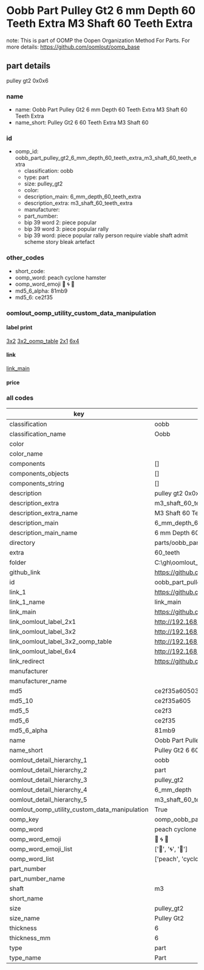 # Oobb Part Pulley Gt2 6 mm Depth 60 Teeth Extra M3 Shaft 60 Teeth Extra  

note: This is part of OOMP the Oopen Organization Method For Parts. For more details: https://github.com/oomlout/oomp_base

##  part details
  



pulley gt2 0x0x6



### name
* name: Oobb Part Pulley Gt2 6 mm Depth 60 Teeth Extra M3 Shaft 60 Teeth Extra
* name_short: Pulley Gt2 6 60 Teeth Extra M3 Shaft 60
### id
* oomp_id: oobb_part_pulley_gt2_6_mm_depth_60_teeth_extra_m3_shaft_60_teeth_extra
  * classification: oobb
  * type: part
  * size: pulley_gt2
  * color: 
  * description_main: 6_mm_depth_60_teeth_extra
  * description_extra: m3_shaft_60_teeth_extra
  * manufacturer: 
  * part_number: 
  * bip 39 word 2: piece popular
  * bip 39 word 3: piece popular rally
  * bip 39 word: piece popular rally person require viable shaft admit scheme story bleak artefact

### other_codes
* short_code: 
* oomp_word: peach cyclone hamster
* oomp_word_emoji :peach: :cyclone: :hamster:
* md5_6_alpha: 81mb9
* md5_6: ce2f35






### oomlout_oomp_utility_custom_data_manipulation
#### label print
[3x2](http://192.168.1.245:1112/?label=oomp%2081mb9)
[3x2_oomp_table](http://192.168.1.108:1112/?label=oomp%2081mb9)
[2x1](http://192.168.1.242:1112/?label=oomp%2081mb9)
[6x4](http://192.168.1.55:1112/?label=oomp%2081mb9)    

#### link

[link_main](https://github.com/oomlout/oomlout_oobb_version_4_generated_parts/tree/main/navigation_oomp/oobb/part/pulley_gt2/6_mm_depth_60_teeth_extra/m3_shaft_60_teeth_extra/part)                              

#### price







### all codes 
| key | value |  
| --- | --- |  
| classification | oobb |  
| classification_name | Oobb |  
| color |  |  
| color_name |  |  
| components | [] |  
| components_objects | [] |  
| components_string | [] |  
| description | pulley gt2 0x0x6 |  
| description_extra | m3_shaft_60_teeth_extra |  
| description_extra_name | M3 Shaft 60 Teeth Extra |  
| description_main | 6_mm_depth_60_teeth_extra |  
| description_main_name | 6 mm Depth 60 Teeth Extra |  
| directory | parts/oobb_part_pulley_gt2_6_mm_depth_60_teeth_extra_m3_shaft_60_teeth_extra |  
| extra | 60_teeth |  
| folder | C:\gh\oomlout_oobb_version_4_generated_parts\parts\oobb_part_pulley_gt2_6_mm_depth_60_teeth_extra_m3_shaft_60_teeth_extra |  
| github_link | https://github.com/oomlout/oomlout_oomp_part_src/tree/main/parts/oobb_part_pulley_gt2_6_mm_depth_60_teeth_extra_m3_shaft_60_teeth_extra |  
| id | oobb_part_pulley_gt2_6_mm_depth_60_teeth_extra_m3_shaft_60_teeth_extra |  
| link_1 | https://github.com/oomlout/oomlout_oobb_version_4_generated_parts/tree/main/navigation_oomp/oobb/part/pulley_gt2/6_mm_depth_60_teeth_extra/m3_shaft_60_teeth_extra/part |  
| link_1_name | link_main |  
| link_main | https://github.com/oomlout/oomlout_oobb_version_4_generated_parts/tree/main/navigation_oomp/oobb/part/pulley_gt2/6_mm_depth_60_teeth_extra/m3_shaft_60_teeth_extra/part |  
| link_oomlout_label_2x1 | http://192.168.1.242:1112/?label=oomp%2081mb9 |  
| link_oomlout_label_3x2 | http://192.168.1.245:1112/?label=oomp%2081mb9 |  
| link_oomlout_label_3x2_oomp_table | http://192.168.1.108:1112/?label=oomp%2081mb9 |  
| link_oomlout_label_6x4 | http://192.168.1.55:1112/?label=oomp%2081mb9 |  
| link_redirect | https://github.com/oomlout/oomlout_oobb_version_4_generated_parts/tree/main/parts/oobb_pulley_gt2_06_ex_60_teeth_sh_m3 |  
| manufacturer |  |  
| manufacturer_name |  |  
| md5 | ce2f35a60503b89fcd5b8a3562aa0d23 |  
| md5_10 | ce2f35a605 |  
| md5_5 | ce2f3 |  
| md5_6 | ce2f35 |  
| md5_6_alpha | 81mb9 |  
| name | Oobb Part Pulley Gt2 6 mm Depth 60 Teeth Extra M3 Shaft 60 Teeth Extra |  
| name_short | Pulley Gt2 6 60 Teeth Extra M3 Shaft 60 |  
| oomlout_detail_hierarchy_1 | oobb |  
| oomlout_detail_hierarchy_2 | part |  
| oomlout_detail_hierarchy_3 | pulley_gt2 |  
| oomlout_detail_hierarchy_4 | 6_mm_depth |  
| oomlout_detail_hierarchy_5 | m3_shaft_60_teeth_extra |  
| oomlout_oomp_utility_custom_data_manipulation | True |  
| oomp_key | oomp_oobb_part_pulley_gt2_6_mm_depth_60_teeth_extra_m3_shaft_60_teeth_extra |  
| oomp_word | peach cyclone hamster |  
| oomp_word_emoji | :peach: :cyclone: :hamster: |  
| oomp_word_emoji_list | [':peach:', ':cyclone:', ':hamster:'] |  
| oomp_word_list | ['peach', 'cyclone', 'hamster'] |  
| part_number |  |  
| part_number_name |  |  
| shaft | m3 |  
| short_name |  |  
| size | pulley_gt2 |  
| size_name | Pulley Gt2 |  
| thickness | 6 |  
| thickness_mm | 6 |  
| type | part |  
| type_name | Part |  
